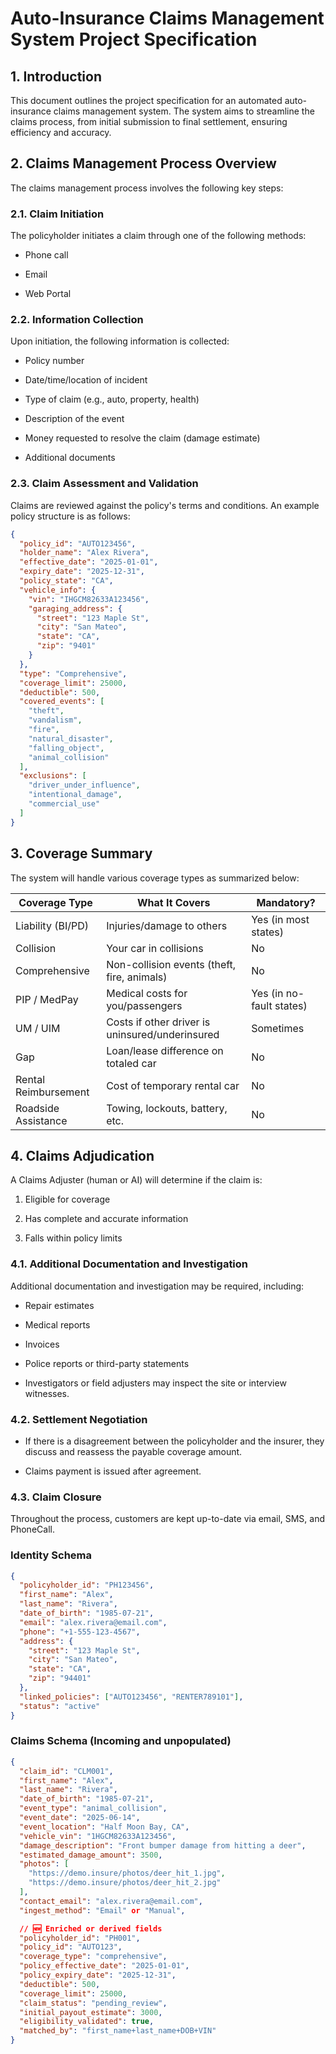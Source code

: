 # Auto-Insurance Claims Management System Project Specification

## 1. Introduction

This document outlines the project specification for an automated auto-insurance claims management system. The system aims to streamline the claims process, from initial submission to final settlement, ensuring efficiency and accuracy.

## 2. Claims Management Process Overview

The claims management process involves the following key steps:

### 2.1. Claim Initiation

The policyholder initiates a claim through one of the following methods:

- Phone call

- Email

- Web Portal

### 2.2. Information Collection

Upon initiation, the following information is collected:

- Policy number

- Date/time/location of incident

- Type of claim (e.g., auto, property, health)

- Description of the event

- Money requested to resolve the claim (damage estimate)

- Additional documents

### 2.3. Claim Assessment and Validation

Claims are reviewed against the policy's terms and conditions. An example policy structure is as follows:

```json
{
  "policy_id": "AUTO123456",
  "holder_name": "Alex Rivera",
  "effective_date": "2025-01-01",
  "expiry_date": "2025-12-31",
  "policy_state": "CA",
  "vehicle_info": {
    "vin": "IHGCM82633A123456",
    "garaging_address": {
      "street": "123 Maple St",
      "city": "San Mateo",
      "state": "CA",
      "zip": "9401"
    }
  },
  "type": "Comprehensive",
  "coverage_limit": 25000,
  "deductible": 500,
  "covered_events": [
    "theft",
    "vandalism",
    "fire",
    "natural_disaster",
    "falling_object",
    "animal_collision"
  ], 
  "exclusions": [
    "driver_under_influence",
    "intentional_damage",
    "commercial_use"
  ]
}
```

## 3. Coverage Summary

The system will handle various coverage types as summarized below:

| Coverage Type | What It Covers | Mandatory? |
| --- | --- | --- |
| Liability (BI/PD) | Injuries/damage to others | Yes (in most states) |
| Collision | Your car in collisions | No |
| Comprehensive | Non-collision events (theft, fire, animals) | No |
| PIP / MedPay | Medical costs for you/passengers | Yes (in no-fault states) |
| UM / UIM | Costs if other driver is uninsured/underinsured | Sometimes |
| Gap | Loan/lease difference on totaled car | No |
| Rental Reimbursement | Cost of temporary rental car | No |
| Roadside Assistance | Towing, lockouts, battery, etc. | No |

## 4. Claims Adjudication

A Claims Adjuster (human or AI) will determine if the claim is:

1. Eligible for coverage

1. Has complete and accurate information

1. Falls within policy limits

### 4.1. Additional Documentation and Investigation

Additional documentation and investigation may be required, including:

- Repair estimates

- Medical reports

- Invoices

- Police reports or third-party statements

- Investigators or field adjusters may inspect the site or interview witnesses.

### 4.2. Settlement Negotiation

- If there is a disagreement between the policyholder and the insurer, they discuss and reassess the payable coverage amount.

- Claims payment is issued after agreement.

### 4.3. Claim Closure

Throughout the process, customers are kept up-to-date via email, SMS, and PhoneCall.

### Identity Schema

```json
{
  "policyholder_id": "PH123456",
  "first_name": "Alex",
  "last_name": "Rivera",
  "date_of_birth": "1985-07-21",
  "email": "alex.rivera@email.com",
  "phone": "+1-555-123-4567",
  "address": {
    "street": "123 Maple St",
    "city": "San Mateo",
    "state": "CA",
    "zip": "94401"
  },
  "linked_policies": ["AUTO123456", "RENTER789101"],
  "status": "active"
}
```


### Claims Schema (Incoming and unpopulated)

```json
{
  "claim_id": "CLM001",
  "first_name": "Alex",
  "last_name": "Rivera",
  "date_of_birth": "1985-07-21",
  "event_type": "animal_collision",
  "event_date": "2025-06-14",
  "event_location": "Half Moon Bay, CA",
  "vehicle_vin": "1HGCM82633A123456",
  "damage_description": "Front bumper damage from hitting a deer",
  "estimated_damage_amount": 3500,
  "photos": [
    "https://demo.insure/photos/deer_hit_1.jpg",
    "https://demo.insure/photos/deer_hit_2.jpg"
  ],
  "contact_email": "alex.rivera@email.com",
  "ingest_method": "Email" or "Manual",

  // 🆕 Enriched or derived fields
  "policyholder_id": "PH001",
  "policy_id": "AUTO123",
  "coverage_type": "comprehensive",
  "policy_effective_date": "2025-01-01",
  "policy_expiry_date": "2025-12-31",
  "deductible": 500,
  "coverage_limit": 25000,
  "claim_status": "pending_review",
  "initial_payout_estimate": 3000,
  "eligibility_validated": true,
  "matched_by": "first_name+last_name+DOB+VIN"
}
```
